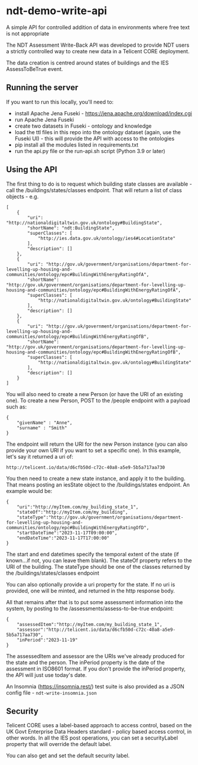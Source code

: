# ndt-demo-write-api
A simple API for controlled addition of data in environments where free text is not appropriate

The NDT Assessment Write-Back API was developed to provide NDT users a strictly controlled way to create new data in a Telicent CORE deployment.

The data creation is centred around states of buildings and the IES AssessToBeTrue event.

## Running the server

If you want to run this locally, you'll need to:

* install Apache Jena Fuseki - https://jena.apache.org/download/index.cgi
* run Apache Jena Fuseki
* create two datasets in Fuseki - ontology and knowledge
* load the ttl files in this repo into the ontology dataset (again, use the Fuseki UI) - this will provide the API with access to the ontologies
* pip install all the modules listed in requirements.txt
* run the api.py file or the run-api.sh script (Python 3.9 or later) 

## Using the API

The first thing to do is to request which building state classes are available - call the /buildings/states/classes endpoint. That will return a list of class objects - e.g. 

    [
        {
            "uri": "http://nationaldigitaltwin.gov.uk/ontology#BuildingState",
            "shortName": "ndt:BuildingState",
            "superClasses": [
                "http://ies.data.gov.uk/ontology/ies4#LocationState"
            ],
            "description": []
        },
        {
            "uri": "http://gov.uk/government/organisations/department-for-levelling-up-housing-and-communities/ontology/epc#BuildingWithEnergyRatingOfA",
            "shortName": "http://gov.uk/government/organisations/department-for-levelling-up-housing-and-communities/ontology/epc#BuildingWithEnergyRatingOfA",
            "superClasses": [
                "http://nationaldigitaltwin.gov.uk/ontology#BuildingState"
            ],
            "description": []
        },
        {
            "uri": "http://gov.uk/government/organisations/department-for-levelling-up-housing-and-communities/ontology/epc#BuildingWithEnergyRatingOfB",
            "shortName": "http://gov.uk/government/organisations/department-for-levelling-up-housing-and-communities/ontology/epc#BuildingWithEnergyRatingOfB",
            "superClasses": [
                "http://nationaldigitaltwin.gov.uk/ontology#BuildingState"
            ],
            "description": []
        }
    ]

You will also need to create a new Person (or have the URI of an existing one). To create a new Person, POST to the /people endpoint with a payload such as:

    {
        "givenName" : "Anne",
        "surname" : "Smith"
    }

The endpoint will return the URI for the new Person instance (you can also provide your own URI if you want to set a specific one). In this example, let's say it returned a uri of:

    http://telicent.io/data/d6cfb50d-c72c-40a8-a5e9-5b5a717aa730



You then need to create a new state instance, and apply it to the building. That means posting an iesState object to the /buildings/states endpoint. An example would be:

    {
        "uri":"http://myItem.com/my_building_state_1",
        "stateOf":"http://myItem.com/my_building",
        "stateType":"http://gov.uk/government/organisations/department-for-levelling-up-housing-and-communities/ontology/epc#BuildingWithEnergyRatingOfD",
        "startDateTime":"2023-11-17T09:00:00",
        "endDateTime":"2023-11-17T17:00:00"
    }

The start and end datetimes specify the temporal extent of the state (if known...if not, you can leave them blank). The stateOf property refers to the URI of the building. The stateType should be one of the classes returned by the /buildings/states/classes endpoint

You can also optionally provide a uri property for the state. If no uri is provided, one will be minted, and returned in the http response body.

All that remains after that is to put some assessment information into the system, by posting to the /assessments/assess-to-be-true endpoint:

    {
        "assessedItem":"http://myItem.com/my_building_state_1",
        "assessor":"http://telicent.io/data/d6cfb50d-c72c-40a8-a5e9-5b5a717aa730",
        "inPeriod":"2023-11-19"
    }

The assessedItem and assessor are the URIs we've already produced for the state and the person. The inPeriod property is the date of the assessment in ISO8601 format. If you don't provide the inPeriod property, the API will just use today's date.

An Insomnia (https://insomnia.rest/) test suite is also provided as a JSON config file - `ndt-write-insomnia.json`

## Security

Telicent CORE uses a label-based approach to access control, based on the UK Govt Enterprise Data Headers standard - policy based access control, in other words. In all the IES post operations, you can set a securityLabel property that will override the default label.

You can also get and set the default security label. 